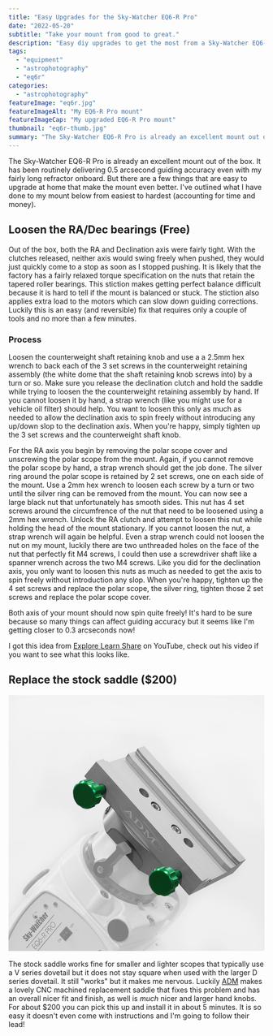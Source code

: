 ```yaml
---
title: "Easy Upgrades for the Sky-Watcher EQ6-R Pro"
date: "2022-05-20"
subtitle: "Take your mount from good to great."
description: "Easy diy upgrades to get the most from a Sky-Watcher EQ6-R pro equatorial telescope mount."
tags:
  - "equipment"
  - "astrophotography"
  - "eq6r"
categories:
  - "astrophotography"
featureImage: "eq6r.jpg"
featureImageAlt: "My EQ6-R Pro mount"
featureImageCap: "My upgraded EQ6-R Pro mount"
thumbnail: "eq6r-thumb.jpg"
summary: "The Sky-Watcher EQ6-R Pro is already an excellent mount out of the box. It has been routinely delivering 0.5 arcsecond guiding accuracy even with my fairly long refractor onboard. But there are a few things that are easy to upgrade at home that make the mount even better."
---
```


The Sky-Watcher EQ6-R Pro is already an excellent mount out of the box.
It has been routinely delivering 0.5 arcsecond guiding accuracy even with my fairly long refractor onboard.
But there are a few things that are easy to upgrade at home that make the mount even better.
I've outlined what I have done to my mount below from easiest to hardest (accounting for time and money).

## Loosen the RA/Dec bearings (Free)

Out of the box, both the RA and Declination axis were fairly tight.
With the clutches released, neither axis would swing freely when pushed, they would just quickly come to a stop as soon as I stopped pushing.
It is likely that the factory has a fairly relaxed torque specification on the nuts that retain the tapered roller bearings.
This stiction makes getting perfect balance difficult because it is hard to tell if the mount is balanced or stuck.
The stiction also applies extra load to the motors which can slow down guiding corrections. 
Luckily this is an easy (and reversible) fix that requires only a couple of tools and no more than a few minutes.

### Process

Loosen the counterweight shaft retaining knob and use a a 2.5mm hex wrench to back each of the 3 set screws in the counterweight retaining assembly (the white dome that the shaft retaining knob screws into) by a turn or so.
Make sure you release the declination clutch and hold the saddle while trying to loosen the the counterweight retaining assembly by hand.
If you cannot loosen it by hand, a strap wrench (like you might use for a vehicle oil filter) should help.
You want to loosen this only as much as needed to allow the declination axis to spin freely without introducing any up/down slop to the declination axis.
When you're happy, simply tighten up the 3 set screws and the counterweight shaft knob.

For the RA axis you begin by removing the polar scope cover and unscrewing the polar scope from the mount.
Again, if you cannot remove the polar scope by hand, a strap wrench should get the job done.
The silver ring around the polar scope is retained by 2 set screws, one on each side of the mount.
Use a 2mm hex wrench to loosen each screw by a turn or two until the silver ring can be removed from the mount.
You can now see a large black nut that unfortunately has smooth sides.
This nut has 4 set screws around the circumfrence of the nut that need to be loosened using a 2mm hex wrench.
Unlock the RA clutch and attempt to loosen this nut while holding the head of the mount stationary.
If you cannot loosen the nut, a strap wrench will again be helpful.
Even a strap wrench could not loosen the nut on my mount, luckily there are two unthreaded holes on the face of the nut that perfectly fit M4 screws, I could then use a screwdriver shaft like a spanner wrench across the two M4 screws.
Like you did for the declination axis, you only want to loosen this nuts as much as needed to get the axis to spin freely without introduction any slop.
When you're happy, tighten up the 4 set screws and replace the polar scope, the silver ring, tighten those 2 set screws and replace the polar scope cover.

Both axis of your mount should now spin quite freely!
It's hard to be sure because so many things can affect guiding accuracy but it seems like I'm getting closer to 0.3 arcseconds now!

I got this idea from [Explore Learn Share](https://www.youtube.com/watch?v=0yzFTjlpZaI) on YouTube, check out his video if you want to see what this looks like.

## Replace the stock saddle ($200)

![DUAL-EQ6-RPRO-XL saddle from ADM](adm_dual-eq6-rpro-xl.jpg "ADM DUAL-EQ6-RPRO-XL Saddle")

The stock saddle works fine for smaller and lighter scopes that typically use a V series dovetail but it does not stay square when used with the larger D series dovetail.
It still "works" but it makes me nervous.
Luckily [ADM](https://www.admaccessories.com/product/dual-eq6-rpro-xl-dual-series-saddle-fits-skywatcher-eq6-orion-atlas-mounts/) makes a lovely CNC machined replacement saddle that fixes this problem and has an overall nicer fit and finish, as well is *much* nicer and larger hand knobs.
For about $200 you can pick this up and install it in about 5 minutes.
It is so easy it doesn't even come with instructions and I'm going to follow their lead!
